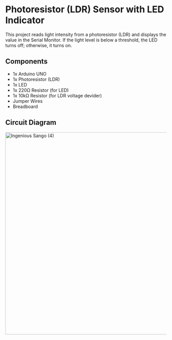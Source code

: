 # Photoresistor (LDR) Sensor with LED Indicator
This project reads light intensity from a photoresistor (LDR) and displays the value in the Serial Monitor.
If the light level is below a threshold, the LED turns off; otherwise, it turns on.


## Components
- 1x Arduino UNO
- 1x Photoresistor (LDR)
- 1x LED
- 1x 220Ω Resistor (for LED)
- 1x 10kΩ Resistor (for LDR voltage devider)
- Jumper Wires
- Breadboard

## Circuit Diagram

<img width="1536" height="632" alt="Ingenious Sango (4)" src="https://github.com/user-attachments/assets/8632f602-0f0a-41e9-b06e-ce04cd9766f0" />
